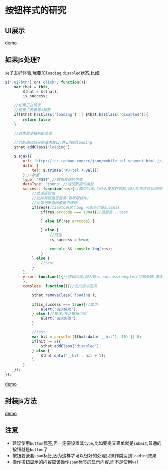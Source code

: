 # 按钮样式的研究

## UI展示

[demo](ui.html)

## 如果js处理?

为了友好体验,我要加`loading`,`disabled`状态,比如:

``` js
$('.ui-btn').on('click', function(){
    var that = this,
        $that = $(that),
        is_success;

    //如果正在请求
    //这里主要兼容a标签
    if($that.hasClass('loading') || $that.hasClass('disabled')){
        return false;
    }

    //这里是逻辑判断处理
    
    //判断通过后开始请求接口,并让按钮loading
    $that.addClass('loading');

    $.ajax({
        url: 'http://tcc.taobao.com/cc/json/mobile_tel_segment.htm',//异步接口url
        data: {
            tel: $.trim($('#J-tel').val())
        },//数据
        type: 'POST',//数据发送的方式
        dataType: 'jsonp',//返回数据的类型
        success: function(res){//成功回调,为什么要写在这呢,因为写在这可以很好的兼容zepto核心库
            //处理返回值
            //比如判断是否登录(有权限操作)
            //比如判断返回值是否理想
            if(res){//zepto有这个bug,可能空也是success
                if(res.errcode === 1004){//没登录...test

                } else if(res.errcode) {

                } else {
                    //成功
                    is_success = true;

                    console && console.log(res);
                }
            } else {
                //test
            }
        },
        error: function(){//错误回调,因为有is_success+complete回调处理,基本可以不用这个
        },
        complete: function(){//完成请求回调

            $that.removeClass('loading');
            
            if(is_success === true){//成功
                alert('请求成功');
            } else {//错误,并让按钮可用
                alert('请求失败');
            }

            //test
            var hit = parseInt($that.data('__hit'), 10) || 0;
            if(hit >= 2){
                $that.addClass('disabled');
            } else {
                $that.data('__hit', hit + 1);
            }
        }
    });
});
```

[demo](js.html)


## 封装js方法

[demo](btn.html)

## 注意

* 建议使用`button`标签,但一定要设置其`type`,比如要提交表单就是`submit`,普通的按钮就是`button`了
* 按钮要嵌套`span`标签,因为这样才可以很好的处理只操作类达到`loading`效果
* 操作按钮显示的内容应该操作`span`标签的显示内容,而不是使用`val`
